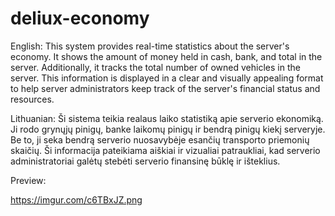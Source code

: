 # deliux-economy
English:
This system provides real-time statistics about the server's economy. It shows the amount of money held in cash, bank, and total in the server. Additionally, it tracks the total number of owned vehicles in the server. This information is displayed in a clear and visually appealing format to help server administrators keep track of the server's financial status and resources.

Lithuanian:
Ši sistema teikia realaus laiko statistiką apie serverio ekonomiką. Ji rodo grynųjų pinigų, banke laikomų pinigų ir bendrą pinigų kiekį serveryje. Be to, ji seka bendrą serverio nuosavybėje esančių transporto priemonių skaičių. Ši informacija pateikiama aiškiai ir vizualiai patraukliai, kad serverio administratoriai galėtų stebėti serverio finansinę būklę ir išteklius.


Preview:

https://imgur.com/c6TBxJZ.png
